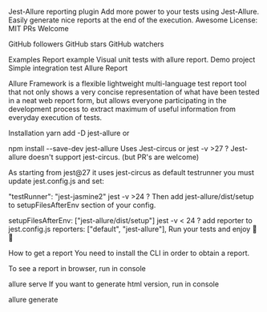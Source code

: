 Jest-Allure reporting plugin
Add more power to your tests using Jest-Allure. Easily generate nice reports at the end of the execution.
Awesome License: MIT PRs Welcome

GitHub followers GitHub stars GitHub watchers

Examples
Report example
Visual unit tests with allure report. Demo project
Simple integration test
Allure Report

Allure Framework is a flexible lightweight multi-language test report tool that not only shows a very concise representation of what have been tested in a neat web report form, but allows everyone participating in the development process to extract maximum of useful information from everyday execution of tests.

Installation
yarn add -D jest-allure
or

npm install --save-dev jest-allure
Uses Jest-circus or jest -v >27 ?
Jest-allure doesn't support jest-circus. (but PR's are welcome)

As starting from jest@27 it uses jest-circus as default testrunner you must update jest.config.js and set:

"testRunner": "jest-jasmine2"
jest -v >24 ?
Then add jest-allure/dist/setup to setupFilesAfterEnv section of your config.

setupFilesAfterEnv: ["jest-allure/dist/setup"]
jest -v < 24 ?
add reporter to jest.config.js
reporters: ["default", "jest-allure"],
Run your tests and enjoy 🥤🚀

How to get a report
You need to install the CLI in order to obtain a report.

To see a report in browser, run in console

allure serve
If you want to generate html version, run in console

allure generate